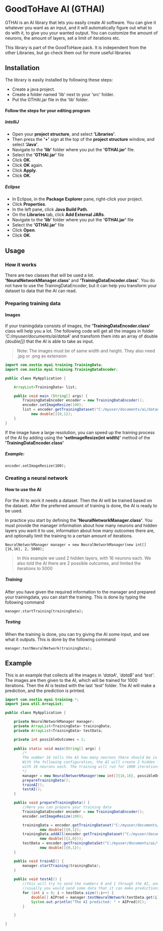 # GoodToHave AI (GTHAI)
GTHAI is an AI library that lets you easily create AI software. 
You can give it whatever you want as an input, and it will automatically figure out what to do with it,
to give you your wanted output. You can customize the amount of neurons, the amount of layers, set a limit of iterations etc.

This library is part of the GoodToHave pack. It is independent from the other Libraries, but go check them out for more useful libraries

## Installation
The library is easily installed by following these steps:
* Create a java project.
* Create a folder named 'lib' next to your 'src' folder.
* Put the GTHAI.jar file in the 'lib' folder.

#### Follow the steps for your editing program

##### IntelliJ
* Open your **project structure**, and select **'Libraries'**.
* Then press the **'+'** sign at the top of the **project structure** window, and select **'Java'**.
* Navigate to the **'lib'** folder where you put the **'GTHAI.jar'** file.
* Select the **'GTHAI.jar'** file
* Click **OK**.
* Click **OK** again.
* Click **Apply**.
* Click **OK**.

##### Eclipse
* In Eclipse, in the **Package Explorer** pane, right-click your project.
* Click **Properties**.
* In the left pane, click **Java Build Path**.
* On the **Libraries** tab, click **Add External JARs**.
* Navigate to the **'lib'** folder where you put the **'GTHAI.jar'** file
* Select the **'GTHAI.jar'** file
* Click **Open**.
* Click **OK**.

## Usage
### How it works
There are two classes that will be used a lot. **'NeuralNetworkManager.class'** and **'TrainingDataEncoder.class'**.
You do not have to use the TrainingDataEncoder, but it can help you transform your dataset to data that the AI can read.

### Preparing training data
#### Images
If your trainingdata consists of images, the **'TrainingDataEncoder.class'** class will help you a lot.
The following code will get all the images in folder *'C:/myuser/documents/ai/dataA'* and transform
them into an array of double *(double[])* that the AI is able to take as input.

>Note: The images must be of same width and height. They also need .jpg or .png as extension
```java
import com.zostio.myai.training.TrainingData;
import com.zostio.myai.training.TrainingDataEncoder;

public class MyApplication {

    ArrayList<TrainingData> list;

    public void main (String[] args) {
        TrainingDataEncoder encoder = new TrainingDataEncoder();
        encoder.setImageResize(100);
        list = encoder.getTrainingDataset("C:/myuser/documents/ai/dataA", 
            new double[]{0,1});
    }
}
```
If the image have a large resolution, you can speed up the training process of the AI by adding
using the **'setImageResize(int width)'** method of the **'TrainingDataEncoder.class'**

##### Example:

    encoder.setImageResize(100);


### Creating a neural network
#### How to use the AI
For the AI to work it needs a dataset. Then the AI will be trained based on the dataset.
After the preferred amount of training is done, the AI is ready to be used. 

In practice you start by defining the **'NeuralNetworkManager.class'**. 
You must provide the manager information about how many neurons and hidden layers you want it to use,
information about how many outcomes there are, and optionally limit the training to a certain 
amount of iterations.



    NeuralNetworkManager manager = new NeuralNetworkManager(new int[]{16,16}, 2, 5000);

>In this example we used 2 hidden layers, with 16 neurons each. We also told the AI there are
>2 possible outcomes, and limited the iterations to 5000

##### Training
After you have given the required information to the manager and prepared your trainingdata,
 you can start the training. This is done by typing the following command
 
    manager.startTraining(trainingData);
    
##### Testing
When the training is done, you can try giving the AI some input, and see what it outputs.
This is done by the following command
    
    manager.testNeuralNetwork(trainingData);


## Example
This is an example that collects all the images in *'dataA'*, *'dataB'* and *'test'*.
The images are then given to the AI, which will be trained for 1000 iterations. Then the AI
is tested with the last *'test'* folder. The AI will make a prediction, and the prediction is printed.
```java
import com.zostio.myai.training.*;
import java.util.ArrayList;

public class MyApplication {

    private NeuralNetworkManager manager;
    private ArrayList<TrainingData> trainingData;
    private ArrayList<TrainingData> testData;

    private int possibleOutcomes = 2;
    
    public static void main(String[] args) {
        /*
        The number 16 tells the AI how many neurons there should be in every layer.
        With the following configuration, the AI will create 2 hidden layers,
        with 16 neurons each. The training will run for 1000 iterations.
        */
        manager = new NeuralNetworkManager(new int[]{16,16}, possibleOutcomes, 1000);
        prepareTrainingData();
        trainAI();
        testAI();
    }

    public void prepareTrainingData() {
        //Here you can prepare your training data
        TrainingDataEncoder encoder = new TrainingDataEncoder();
        encoder.setImageResize(100);

        trainingData = encoder.getTrainingDataset("C:/myuser/documents/ai/dataA", 
                new double[]{0,1});
        trainingData.addAll(encoder.getTrainingDataset("C:/myuser/documents/ai/dataB", 
                new double[]{1,0}));
        testData = encoder.getTrainingDataSet("C:/myuser/documents/ai/test", 
                new double[]{0,1});
    }

    public void trainAI() {
        manager.startTraining(trainingData);
    }
    
    public void testAI() {
        //this will try to send the numbers 0 and 1 through the AI, and see what it predicts.
        //usually you would send some data that it can make predictions to based on the training.
        for (int i = 0; i < testData.size();i++) {
            double[] AIPred = manager.testNeuralNetwork(testData.get(i).getData());
            System.out.println("The AI predicted: " + AIPred[0]);
        }

    }   

}
```